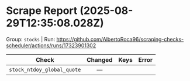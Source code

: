 # Scrape Report (2025-08-29T12:35:08.028Z)

Group: `stocks`  |  Run: https://github.com/AlbertoRoca96/scraping-checks-scheduler/actions/runs/17323901302

| Check | Changed | Keys | Error |
|---|:---:|:--|:--|
| `stock_ntdoy_global_quote` | — |  |  |
